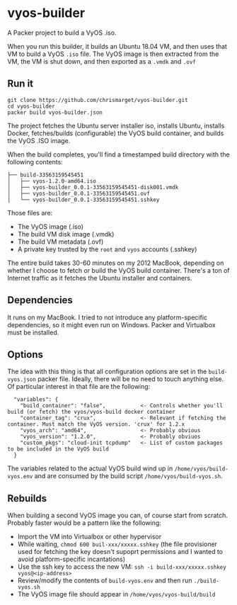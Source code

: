 # vyos-builder
A Packer project to build a VyOS .iso.

When you run this builder, it builds an Ubuntu 18.04 VM, and then uses that VM to build a VyOS `.iso` file. The VyOS image is then extracted from the VM, the VM is shut down, and then exported as a `.vmdk` and `.ovf`

## Run it
```
git clone https://github.com/chrismarget/vyos-builder.git
cd vyos-builder
packer build vyos-builder.json
```

The project fetches the Ubuntu server installer iso, installs Ubuntu, installs Docker, fetches/builds (configurable) the VyOS build container, and builds the VyOS .ISO image.

When the build completes, you'll find a timestamped build directory with the following contents:
```
├── build-33563159545451
│   ├── vyos-1.2.0-amd64.iso
│   ├── vyos-builder_0.0.1-33563159545451-disk001.vmdk
│   ├── vyos-builder_0.0.1-33563159545451.ovf
│   └── vyos-builder_0.0.1-33563159545451.sshkey
```

Those files are:
* The VyOS image (.iso)
* The build VM disk image (.vmdk)
* The build VM metadata (.ovf)
* A private key trusted by the `root` and `vyos` accounts (.sshkey)

The entire build takes 30-60 minutes on my 2012 MacBook, depending on whether I choose to fetch or build the VyOS build container. There's a ton of Internet traffic as it fetches the Ubuntu installer and containers.

## Dependencies
It runs on my MacBook. I tried to not introduce any platform-specific dependencies, so it might even run on Windows. Packer and Virtualbox must be installed.

## Options
The idea with this thing is that all configuration options are set in the `build-vyos.json` packer file. Ideally, there will be no need to touch anything else. Of particular interest in that file are the following:

```
  "variables": {
    "build_container": "false",           <- Controls whether you'll build (or fetch) the vyos/vyos-build docker container
    "container_tag": "crux",              <- Relevant if fetching the container. Must match the VyOS version. 'crux' for 1.2.x
    "vyos_arch": "amd64",                 <- Probably obvious
    "vyos_version": "1.2.0",              <- Probably obviuos
    "custom_pkgs": "cloud-init tcpdump"   <- List of custom packages to be included in the VyOS build
  }
````

The variables related to the actual VyOS build wind up in `/home/vyos/build-vyos.env` and are consumed by the build script `/home/vyos/build-vyos.sh`.

## Rebuilds
When building a second VyOS image you can, of course start from scratch. Probably faster would be a pattern like the following:
* Import the VM into Virtualbox or other hypervisor
* While waiting, `chmod 600 buil-xxx/xxxxx.sshkey` (the file provisioner used for fetching the key doesn't supoprt permissions and I wanted to avoid platform-specific incantations)
* Use the ssh key to access the new VM: `ssh -i build-xxx/xxxxx.sshkey vyos@<ip-address>`
* Review/modify the contents of `build-vyos.env` and then run `./build-vyos.sh`
* The VyOS image file should appear in `/home/vyos/vyos-build/build`
